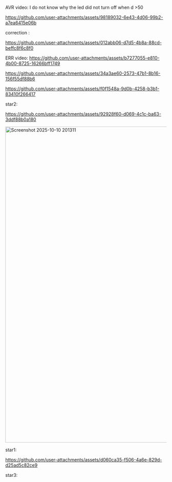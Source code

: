
AVR video: I do not know why the led did not turn off when d >50

https://github.com/user-attachments/assets/98189032-6e43-4d06-99b2-a7ea6415e06b

correction : 

https://github.com/user-attachments/assets/012abb06-d7d5-4b8a-88cd-beffc8f6c8f0

ERR video:
https://github.com/user-attachments/assets/b7277055-e810-4b00-8725-16266bff1749

https://github.com/user-attachments/assets/34a3ae60-2573-47b1-8b16-156f55df88b6




https://github.com/user-attachments/assets/f0f1548a-9d0b-4258-b3b1-83410f266417

star2:

https://github.com/user-attachments/assets/92928f60-d069-4c1c-ba63-3ddf88b0a180


<img width="1915" height="987" alt="Screenshot 2025-10-10 201311" src="https://github.com/user-attachments/assets/f3a96591-1a32-43b8-bc30-ad026de74ffb" />



star1:

https://github.com/user-attachments/assets/d060ca35-f506-4a6e-829d-d25ad5c82ce9

star3:



